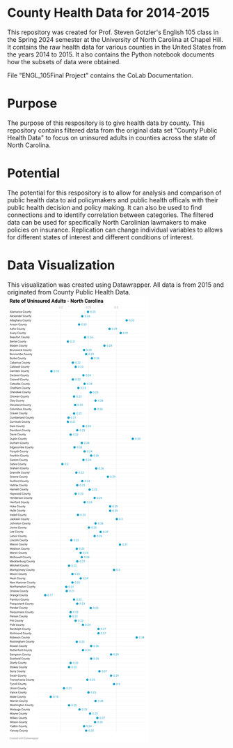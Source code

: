# County Health Data for 2014-2015
This repository was created for Prof. Steven Gotzler's English 105 class in the Spring 2024 semester at the University of North Carolina at Chapel Hill. 
It contains the raw health data for various counties in the United States from the years 2014 to 2015.
It also contains the Python notebook documents how the subsets of data were obtained.

File "ENGL_105Final Project" contains the CoLab Documentation.
# Purpose
The purpose of this respository is to give health data by county. This repository contains filtered data from the original data set "County Public Health Data" to focus on uninsured adults in counties across the state of North Carolina.
# Potential 
The potential for this respository is to allow for analysis and comparison of public health data to aid policymakers and public health officals with their public health decision and policy making. It can also be used to find connections and to identify correlation between categories. The filtered data can be used for specifically North Carolinian lawmakers to make policies on insurance. Replication can change individual variables to allows for different states of interest and different conditions of interest.
# Data Visualization
This visualization was created using Datawrapper. All data is from 2015 and originated from County Public Health Data.
![image](data/DQ3Y7-rate-of-uninsured-adults-north-carolina.png)

